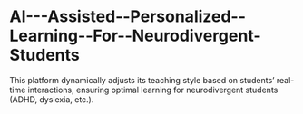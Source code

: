 # AI---Assisted--Personalized--Learning--For--Neurodivergent-Students
This platform dynamically adjusts its teaching style based on students’ real-time interactions, ensuring optimal learning for neurodivergent students (ADHD, dyslexia, etc.).
